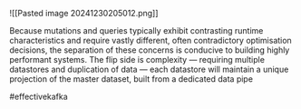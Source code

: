 ![[Pasted image 20241230205012.png]]

Because mutations and queries typically exhibit contrasting runtime characteristics and require vastly different, often contradictory optimisation decisions, the separation of these concerns is conducive to building highly performant systems. The flip side is complexity — requiring multiple datastores and duplication of data — each datastore will maintain a unique projection of the master dataset, built from a dedicated data pipe

#effectivekafka